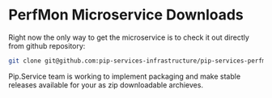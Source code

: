 # PerfMon Microservice Downloads

Right now the only way to get the microservice is to check it out directly from github repository:

```bash
git clone git@github.com:pip-services-infrastructure/pip-services-perfmon-node.git
```

Pip.Service team is working to implement packaging and make stable releases available for your 
as zip downloadable archieves.